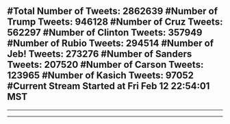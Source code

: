 #Total Number of Tweets: 2862639 
#Number of Trump Tweets: 946128
#Number of Cruz Tweets: 562297
#Number of Clinton Tweets: 357949
#Number of Rubio Tweets: 294514
#Number of Jeb! Tweets: 273276
#Number of Sanders Tweets: 207520
#Number of Carson Tweets: 123965
#Number of Kasich Tweets: 97052
#Current Stream Started at Fri Feb 12 22:54:01 MST
---
---
---
